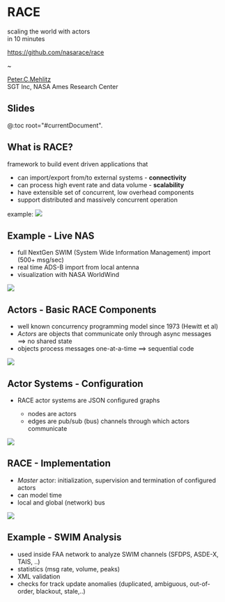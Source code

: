 # RACE
scaling the world with actors<br/>
in 10 minutes

<https://github.com/nasarace/race>

~

<a href="https://ti.arc.nasa.gov/profile/pcmehlitz/" rel="author">Peter.C.Mehlitz</a><br/>
SGT Inc, NASA Ames Research Center

## Slides
@:toc root="#currentDocument".

## What is RACE?
framework to build event driven applications that

* can import/export from/to external systems - **connectivity**
* can process high event rate and data volume - **scalability**
* have extensible set of concurrent, low overhead components
* support distributed and massively concurrent operation

example: 
<img src="../images/lvc-sim.svg" class="center scale40">

## Example - Live NAS
* full NextGen SWIM (System Wide Information Management) import (500+ msg/sec)
* real time ADS-B import from local antenna
* visualization with NASA WorldWind

<img src="../images/swim-sbs-all-ww.svg" class="center scale60">
 
## Actors - Basic RACE Components
* well known concurrency programming model since 1973 (Hewitt et al)
* _Actors_ are objects that communicate only through async messages  
⟹ no shared state
* objects process messages one-at-a-time ⟹ sequential code

<img src="../images/actor.svg" class="center scale55">

## Actor Systems - Configuration
* RACE actor systems are JSON configured graphs

    + nodes are actors
    + edges are pub/sub (bus) channels through which actors communicate

<img src="../images/race-dataflow.svg" class="center scale50">

## RACE - Implementation
* _Master_ actor: initialization, supervision and termination of configured actors
* can model time
* local and global (network) bus

<img src="../images/race-overview-2.svg" class="center scale60">

## Example - SWIM Analysis
* used inside FAA network to analyze SWIM channels (SFDPS, ASDE-X, TAIS, ..)
* statistics (msg rate, volume, peaks)
* XML validation
* checks for track update anomalies (duplicated, ambiguous, out-of-order, blackout, stale,..)
